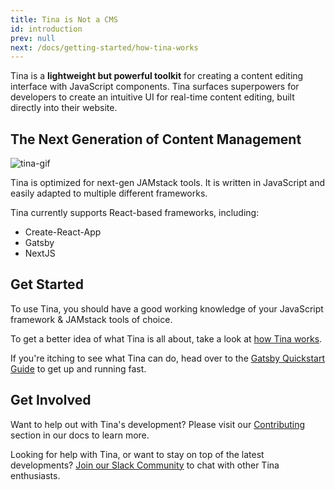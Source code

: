 ```yaml
---
title: Tina is Not a CMS
id: introduction
prev: null
next: /docs/getting-started/how-tina-works
---
```

Tina is a **lightweight but powerful toolkit** for creating a content editing interface with JavaScript components. Tina surfaces superpowers for developers to create an intuitive UI for real-time content editing, built directly into their website.

## The Next Generation of Content Management

![tina-gif](/img/temporary_show_tina.gif)

Tina is optimized for next-gen JAMstack tools. It is written in JavaScript and easily adapted to multiple different frameworks.

Tina currently supports React-based frameworks, including:

* Create-React-App
* Gatsby
* NextJS

## Get Started

To use Tina, you should have a good working knowledge of your JavaScript framework & JAMstack tools of choice.

To get a better idea of what Tina is all about, take a look at [how Tina works](/docs/getting-started/how-tina-works "How Tina Works").

If you're itching to see what Tina can do, head over to the [Gatsby Quickstart Guide](/docs/gatsby/quickstart) to get up and running fast.

## Get Involved

Want to help out with Tina's development? Please visit our [Contributing]() section in our docs to learn more.

Looking for help with Tina, or want to stay on top of the latest developments? [Join our Slack Community](https://tinacms.slack.com "Join the TinaCMS Slack") to chat with other Tina enthusiasts.
